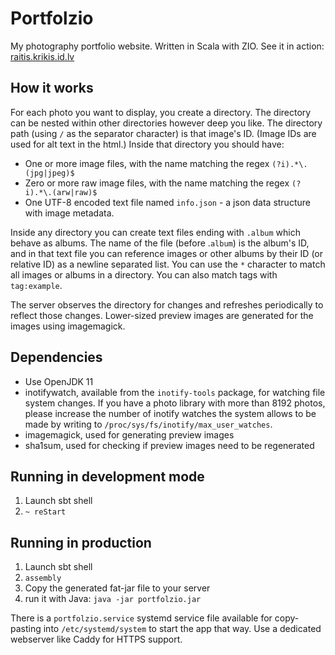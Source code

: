 # Portfolzio

My photography portfolio website. Written in Scala with ZIO. See it in action:
[raitis.krikis.id.lv](https://raitis.krikis.id.lv)

## How it works

For each photo you want to display, you create a directory. The directory can be nested within other directories
however deep you like. The directory path (using `/` as the separator character) is that image's ID.
(Image IDs are used for alt text in the html.)
Inside that directory you should have:

- One or more image files, with the name matching the regex `(?i).*\.(jpg|jpeg)$`
- Zero or more raw image files, with the name matching the regex `(?i).*\.(arw|raw)$`
- One UTF-8 encoded text file named `info.json` - a json data structure with image metadata.

Inside any directory you can create text files ending with `.album` which behave as albums. The name of the file
(before .`album`) is the album's ID, and in that text file you can reference images or other albums by their ID
(or relative ID) as a newline separated list. You can use the `*` character to match all images or albums in a
directory. You can also match tags with `tag:example`.

The server observes the directory for changes and refreshes periodically to reflect those changes.
Lower-sized preview images are generated for the images using imagemagick.

## Dependencies

- Use OpenJDK 11
- inotifywatch, available from the `inotify-tools` package, for watching file system changes.
  If you have a photo library with more than 8192 photos, please increase the number of inotify watches
  the system allows to be made by writing to `/proc/sys/fs/inotify/max_user_watches`.
- imagemagick, used for generating preview images
- sha1sum, used for checking if preview images need to be regenerated

## Running in development mode

1. Launch sbt shell
2. `~ reStart`

## Running in production

1. Launch sbt shell
2. `assembly`
3. Copy the generated fat-jar file to your server
4. run it with Java: `java -jar portfolzio.jar`

There is a `portfolzio.service` systemd service file available for copy-pasting into `/etc/systemd/system` to start
the app that way. Use a dedicated webserver like Caddy for HTTPS support.